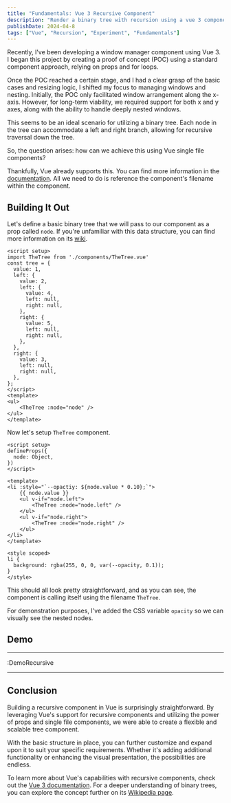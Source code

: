 ```yaml
---
title: "Fundamentals: Vue 3 Recursive Component"
description: "Render a binary tree with recursion using a vue 3 component."
publishDate: 2024-04-8
tags: ["Vue", "Recursion", "Experiment", "Fundamentals"]
---
```


Recently, I've been developing a window manager component using Vue 3. 
I began this project by creating a proof of concept (POC) using a standard
component approach, relying on props and for loops.

Once the POC reached a certain stage, and I had a clear grasp
of the basic cases and resizing logic, I shifted my focus to managing windows
and nesting. Initially, the POC only facilitated window arrangement along the
x-axis. However, for long-term viability, we required support for both x and y axes,
along with the ability to handle deeply nested windows.

This seems to be an ideal scenario for utilizing a binary tree. Each node in the
tree can accommodate a left and right branch, allowing for recursive traversal down the tree.

So, the question arises: how can we achieve this using Vue single file components?

Thankfully, Vue already supports this. You can find more information in the 
[documentation](https://vuejs.org/api/sfc-script-setup.html#recursive-components).
All we need to do is reference the component's filename within the component.

## Building It Out

Let's define a basic binary tree that we will pass to our component as a prop called 
`node`. If you're unfamiliar with this data structure, you can find more information on its [wiki](https://en.wikipedia.org/wiki/Binary_tree).

```vue
<script setup>
import TheTree from './components/TheTree.vue'
const tree = {
  value: 1,
  left: {
    value: 2,
    left: {
      value: 4,
      left: null,
      right: null,
    },
    right: {
      value: 5,
      left: null,
      right: null,
    },
  },
  right: {
    value: 3,
    left: null,
    right: null,
  },
};
</script>
<template>
<ul>
    <TheTree :node="node" />
</ul>
</template>
```
Now let's setup `TheTree` component.

```vue
<script setup>
defineProps({
  node: Object,
})
</script>

<template>
<li :style="`--opactiy: ${node.value * 0.10};`">
    {{ node.value }}
    <ul v-if="node.left">
        <TheTree :node="node.left" />
    </ul>
    <ul v-if="node.right">
        <TheTree :node="node.right" />
    </ul>
</li>
</template>

<style scoped>
li {
  background: rgba(255, 0, 0, var(--opacity, 0.1));
}
</style>
```

This should all look pretty straightforward, and as you can see, the component is calling itself using the filename `TheTree`.

For demonstration purposes, I've added the CSS variable `opacity` so we can visually see the nested nodes.

## Demo

---

:DemoRecursive

---

## Conclusion

Building a recursive component in Vue is surprisingly straightforward. By leveraging Vue's support for recursive components and utilizing the power of props and single file components, we were able to create a flexible and scalable tree component. 

With the basic structure in place, you can further customize and expand upon it to suit your specific requirements. Whether it's adding additional functionality or enhancing the visual presentation, the possibilities are endless.

To learn more about Vue's capabilities with recursive components, check out the [Vue 3 documentation](https://vuejs.org/api/sfc-script-setup.html#recursive-components). For a deeper understanding of binary trees, you can explore the concept further on its [Wikipedia page](https://en.wikipedia.org/wiki/Binary_tree).

